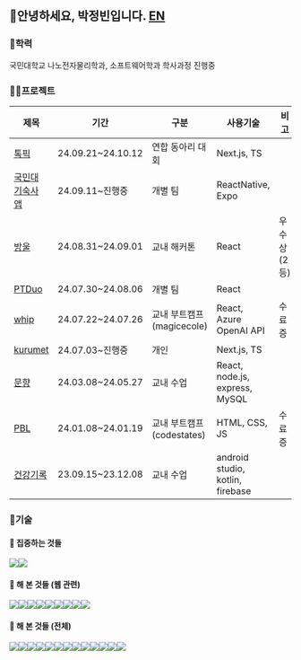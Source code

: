 ## 👋안녕하세요, 박정빈입니다.  [EN](https://github.com/obb8923/obb8923/blob/main/README_EN.md)
### 🏫학력 
국민대학교 나노전자물리학과, 소프트웨어학과 학사과정 진행중
### 🧑‍💻프로젝트
<table>
  <thead>
    <tr>
      <th>제목</th>
      <th>기간</th>
      <th>구분</th>
      <th>사용기술</th>
      <th>비고</th>
    </tr>
  </thead>
  <tbody>
     <tr>
      <td><a href="https://github.com/team-tokpik/tokpik-fe">톡픽</a></td>
      <td>24.09.21~24.10.12</td>
      <td>연합 동아리 대회</td>
      <td>Next.js, TS</td>
      <td></td>
    </tr>
    <tr>
      <td><a href="https://github.com/kookmin-lion-teams/Dormitory-App-Front">국민대 기숙사 앱</a></td>
      <td>24.09.11~진행중</td>
      <td>개별 팀</td>
      <td>ReactNative, Expo</td>
      <td></td>
    </tr>
     <tr>
      <td><a href="https://github.com/Ragohalttae-Develop-Halgeol/rdh-frontend">방울</a></td>
      <td>24.08.31~24.09.01</td>
      <td>교내 해커톤</td>
      <td>React</td>
      <td>우수상(2등)</td>
    </tr>
    <tr>
      <td><a href="https://github.com/PTDuo/Front">PTDuo</a></td>
      <td>24.07.30~24.08.06</td>
      <td>개별 팀</td>
      <td>React</td>
      <td></td>
    </tr>
    <tr>
      <td><a href="https://github.com/obb8923/whip">whip</a></td>
      <td>24.07.22~24.07.26</td>
      <td>교내 부트캠프(magicecole)</td>
      <td>React, Azure OpenAI API</td><td>수료증</td>
    </tr>
    <tr>
      <td><a href="https://github.com/obb8923/kurumet">kurumet</a></td>
      <td>24.07.03~진행중</td>
      <td>개인</td>
      <td>Next.js, TS</td><td></td>
    </tr>
     <tr>
      <td><a href="https://github.com/obb8923/capstone-2024-43">문향</a></td>
      <td>24.03.08~24.05.27</td>
      <td>교내 수업</td>
      <td>React, node.js, express, MySQL</td><td></td>
    </tr>
    <tr>
      <td><a href="https://github.com/obb8923/PBL">PBL</a></td>
      <td>24.01.08~24.01.19</td>
      <td>교내 부트캠프(codestates)</td>
      <td>HTML, CSS, JS</td><td>수료증</td>
    </tr>
    <tr>
      <td><a href="https://github.com/obb8923/Team7App">건강기록</a></td>
      <td>23.09.15~23.12.08</td>
      <td>교내 수업</td>
      <td>android studio, kotlin, firebase</td><td></td>
    </tr>
  </tbody>
</table>

### 🧩기술
#### 🔭 집중하는 것들
<img src="https://img.shields.io/badge/React-20232A?style=for-the-badge&logo=react&logoColor=61DAFB"><img src="https://img.shields.io/badge/javascript-F7DF1E?style=for-the-badge&logo=javascript&logoColor=white">

#### 🌱 해 본 것들 (웹 관련)
<img src="https://img.shields.io/badge/CSS-239120?&style=for-the-badge&logo=css3&logoColor=white"><img src="https://img.shields.io/badge/JavaScript-F7DF1E?style=for-the-badge&logo=JavaScript&logoColor=white"><img src="https://img.shields.io/badge/Node.js-43853D?style=for-the-badge&logo=node.js&logoColor=white"><img src="https://img.shields.io/badge/TypeScript-007ACC?style=for-the-badge&logo=typescript&logoColor=white"><img src="https://img.shields.io/badge/Express.js-404D59?style=for-the-badge"><img src="https://img.shields.io/badge/React-20232A?style=for-the-badge&logo=react&logoColor=61DAFB"><img src="https://img.shields.io/badge/Tailwind_CSS-38B2AC?style=for-the-badge&logo=tailwind-css&logoColor=white"><img src="https://img.shields.io/badge/React_Router-CA4245?style=for-the-badge&logo=react-router&logoColor=white"><img src="https://img.shields.io/badge/Next.js-000?logo=nextdotjs&logoColor=fff&style=for-the-badge">



#### 🌱 해 본 것들 (전체)
<img src="https://img.shields.io/badge/Python-14354C?style=for-the-badge&logo=python&logoColor=white"><img src="https://img.shields.io/badge/C%2B%2B-00599C?style=for-the-badge&logo=c%2B%2B&logoColor=white"><img src="https://img.shields.io/badge/Java-ED8B00?style=for-the-badge&logo=openjdk&logoColor=white"><img src="https://img.shields.io/badge/Kotlin-0095D5?&style=for-the-badge&logo=kotlin&logoColor=white"><img src="https://img.shields.io/badge/MySQL-00000F?style=for-the-badge&logo=mysql&logoColor=white"><img src="https://img.shields.io/badge/Amazon_AWS-232F3E?style=for-the-badge&logo=amazon-aws&logoColor=white"><img src="https://img.shields.io/badge/Vercel-000000?style=for-the-badge&logo=vercel&logoColor=white"><img src="https://img.shields.io/badge/Firebase-039BE5?style=for-the-badge&logo=Firebase&logoColor=white"><img src="https://img.shields.io/badge/eslint-3A33D1?style=for-the-badge&logo=eslint&logoColor=white"><img src="https://img.shields.io/badge/prettier-1A2C34?style=for-the-badge&logo=prettier&logoColor=F7BA3E"><img src="https://img.shields.io/badge/Qiskit-%236929C4.svg?style=for-the-badge&logo=Qiskit&logoColor=white"><img src="https://img.shields.io/badge/ReactNative-20232A?style=for-the-badge&logo=reactnative&logoColor=61DAFB"><img src="https://img.shields.io/badge/Expo-20232A?style=for-the-badge&logo=Expo&logoColor=61DAFB">







<!--
**obb8923/obb8923** is a ✨ _special_ ✨ repository because its `README.md` (this file) appears on your GitHub profile.

Here are some ideas to get you started:

- 🔭 I’m currently working on ...
- 🌱 I’m currently learning ...
- 👯 I’m looking to collaborate on ...
- 🤔 I’m looking for help with ...
- 💬 Ask me about ...
- 📫 How to reach me: ...
- 😄 Pronouns: ...
- ⚡ Fun fact: ...
-->
